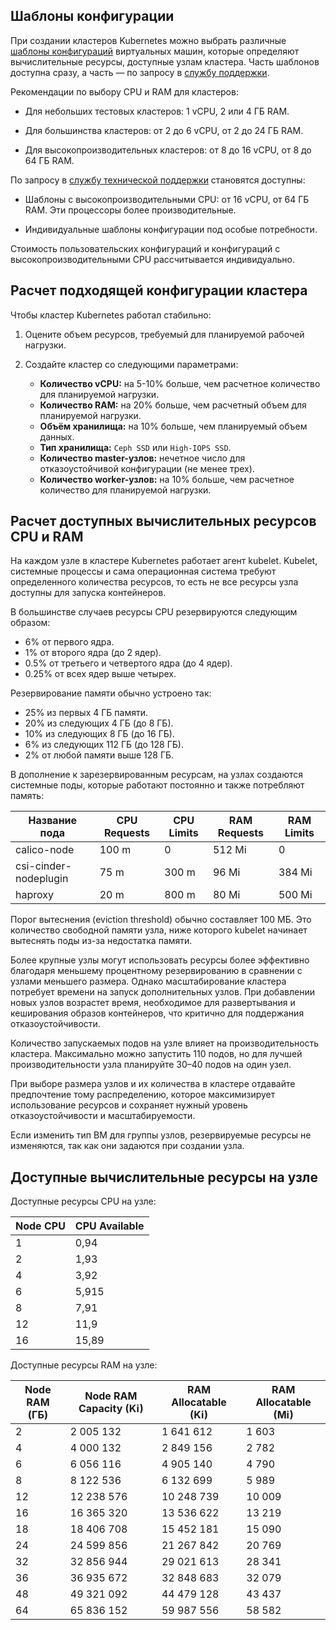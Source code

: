 ## Шаблоны конфигурации

При создании кластеров Kubernetes можно выбрать различные [шаблоны конфигураций](/ru/base/iaas/concepts/about#shablony_konfiguraciy) виртуальных машин, которые определяют вычислительные ресурсы, доступные узлам кластера. Часть шаблонов доступна сразу, а часть — по запросу в [службу поддержки](/ru/contacts/).

Рекомендации по выбору CPU и RAM для кластеров:

- Для небольших тестовых кластеров: 1 vCPU, 2 или 4 ГБ RAM.

- Для большинства кластеров: от 2 до 6 vCPU, от 2 до 24 ГБ RAM.

- Для высокопроизводительных кластеров: от 8 до 16 vCPU, от 8 до 64 ГБ RAM.

По запросу в [службу технической поддержки](/ru/contacts) становятся доступны:

- Шаблоны с высокопроизводительными CPU: от 16 vCPU, от 64 ГБ RAM. Эти процессоры более производительные.

- Индивидуальные шаблоны конфигурации под особые потребности.

<info>

Стоимость пользовательских конфигураций и конфигураций с высокопроизводительными CPU рассчитывается индивидуально.

</info>

## Расчет подходящей конфигурации кластера

Чтобы кластер Kubernetes работал стабильно:

1. Оцените объем ресурсов, требуемый для планируемой рабочей нагрузки.
1. Создайте кластер со следующими параметрами:

   - **Количество vCPU:** на 5-10% больше, чем расчетное количество для планируемой нагрузки.
   - **Количество RAM:** на 20% больше, чем расчетный объем для планируемой нагрузки.
   - **Объём хранилища:** на 10% больше, чем планируемый объем данных.
   - **Тип хранилища:** `Ceph SSD` или `High-IOPS SSD`.
   - **Количество master-узлов:** нечетное число для отказоустойчивой конфигурации (не менее трех).
   - **Количество worker-узлов:** на 10% больше, чем расчетное количество для планируемой нагрузки.

## Расчет доступных вычислительных ресурсов CPU и RAM

На каждом узле в кластере Kubernetes работает агент kubelet. Kubelet, системные процессы и сама операционная система требуют определенного количества ресурсов, то есть не все ресурсы узла доступны для запуска контейнеров.

В большинстве случаев ресурсы CPU резервируются следующим образом:

- 6% от первого ядра.
- 1% от второго ядра (до 2 ядер).
- 0.5% от третьего и четвертого ядра (до 4 ядер).
- 0.25% от всех ядер выше четырех.

Резервирование памяти обычно устроено так:

- 25% из первых 4 ГБ памяти.
- 20% из следующих 4 ГБ (до 8 ГБ).
- 10% из следующих 8 ГБ (до 16 ГБ).
- 6% из следующих 112 ГБ (до 128 ГБ).
- 2% от любой памяти выше 128 ГБ.

В дополнение к зарезервированным ресурсам, на узлах создаются системные поды, которые работают постоянно и также потребляют память:

| Название пода | CPU Requests | CPU Limits | RAM Requests | RAM Limits |
| --- | --- | --- | --- | --- |
| calico-node | 100 m | 0 | 512 Mi | 0 |
| csi-cinder-nodeplugin | 75 m | 300 m | 96 Mi | 384 Mi |
| haproxy | 20 m | 800 m | 80 Mi | 500 Mi |

Порог вытеснения (eviction threshold) обычно составляет 100 МБ. Это количество свободной памяти узла, ниже которого kubelet начинает вытеснять поды из-за недостатка памяти.

Более крупные узлы могут использовать ресурсы более эффективно благодаря меньшему процентному резервированию в сравнении с узлами меньшего размера. Однако масштабирование кластера потребует времени на запуск дополнительных узлов. При добавлении новых узлов возрастет время, необходимое для развертывания и кеширования образов контейнеров, что критично для поддержания отказоустойчивости.

Количество запускаемых подов на узле влияет на производительность кластера. Максимально можно запустить 110 подов, но для лучшей производительности узла планируйте 30–40 подов на один узел.

При выборе размера узлов и их количества в кластере отдавайте предпочтение тому распределению, которое максимизирует использование ресурсов и сохраняет нужный уровень отказоустойчивости и масштабируемости.

<info>

Если изменить тип ВМ для группы узлов, резервируемые ресурсы не изменяются, так как они задаются при создании узла.

</info>

## Доступные вычислительные ресурсы на узле

Доступные ресурсы CPU на узле:

|Node CPU |	CPU Available |
| --- | --- |
| 1 | 0,94 |
| 2 | 1,93 |
| 4 |	3,92 |
| 6 | 5,915 |
| 8 |	7,91 |
| 12 | 11,9 |
| 16 | 15,89 |

Доступные ресурсы RAM на узле:

| Node RAM (ГБ) | Node RAM Capacity (Ki) |	RAM Allocatable (Ki)	| RAM Allocatable (Mi) |
| --- | --- | --- | --- |
| 2 | 2 005 132 | 1 641 612 | 1 603 |
| 4 | 4 000 132 | 2 849 156 | 2 782 |
| 6 | 6 056 116 | 4 905 140 | 4 790 |
| 8 |	8 122 536 | 6 132 699 | 5 989 |
| 12 |	12 238 576 |	10 248 739 | 10 009 |
| 16 | 16 365 320 | 13 536 622 |	13 219 |
| 18 | 18 406 708 |	15 452 181 | 15 090 |
| 24 | 24 599 856 | 21 267 842 | 20 769 |
| 32 | 32 856 944 | 29 021 613 | 28 341 |
| 36 | 36 935 672 | 32 848 683 | 32 079 |
| 48 | 49 321 092 | 44 479 128 | 43 437 |
| 64 | 65 836 152 |	59 987 556 | 58 582 |

